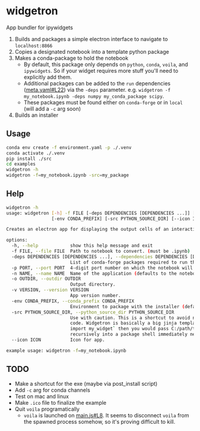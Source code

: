 # widgetron
App bundler for ipywidgets

1. Builds and packages a simple electron interface to navigate to `localhost:8866`
2. Copies a designated notebook into a template python package
3. Makes a conda-package to hold the notebook
   - By default, this package only depends on `python`, `conda`, `voila`, and `ipywidgets`. So if your widget requires more stuff you'll need to explicitly add them.
   - Additional packages can be added to the `run` dependencies ([meta.yaml#L22](https://github.com/JoelStansbury/widgetron/blob/main/src/widgetron/templates/recipe/meta.yaml#L22)) via the `-deps` parameter. e.g. `widgetron -f my_notebook.ipynb -deps numpy my_conda_package scipy`.
   - These packages must be found either on `conda-forge` or in `local` (will add a `-c` arg soon)
4. Builds an installer

## Usage
```bash
conda env create -f environment.yaml -p ./.venv
conda activate ./.venv
pip install ./src
cd examples
widgetron -h
widgetron -f=my_notebook.ipynb -src=my_package
```

## Help
```bash
widgetron -h
usage: widgetron [-h] -f FILE [-deps DEPENDENCIES [DEPENDENCIES ...]] [-p PORT] [-n NAME] [-o OUTDIR] [-v VERSION]
                 [-env CONDA_PREFIX] [-src PYTHON_SOURCE_DIR] [--icon ICON]

Creates an electron app for displaying the output cells of an interactive notebook.

options:
  -h, --help            show this help message and exit
  -f FILE, --file FILE  Path to notebook to convert. (must be .ipynb)
  -deps DEPENDENCIES [DEPENDENCIES ...], --dependencies DEPENDENCIES [DEPENDENCIES ...]
                        List of conda-forge packages required to run the widget (pip packages are not supported).
  -p PORT, --port PORT  4-digit port number on which the notebook will be hosted.
  -n NAME, --name NAME  Name of the application (defaults to the notebook name).
  -o OUTDIR, --outdir OUTDIR
                        Output directory.
  -v VERSION, --version VERSION
                        App version number.
  -env CONDA_PREFIX, --conda_prefix CONDA_PREFIX
                        Environment to package with the installer (defaults to the active conda environment).
  -src PYTHON_SOURCE_DIR, --python_source_dir PYTHON_SOURCE_DIR
                        Use with caution. This is a shortcut to avoid needing to build a conda package for your source
                        code. Widgetron is basically a big jinja template, if your notebook has `from my_package
                        import my_widget` then you would pass C:/path/to/my_package, and the directory will by copied
                        recursively into a package shell immediately next to the notebook.
  --icon ICON           Icon for app.

example usage: widgetron -f=my_notebook.ipynb
```

## TODO
- Make a shortcut for the exe (maybe via post_install script)
- Add `-c` arg for conda channels
- Test on mac and linux
- Make `.ico` file to finalize the example
- Quit `voila` programatically
  - `voila` is launched on [main.js#L8](https://github.com/JoelStansbury/widgetron/blob/main/src/widgetron/templates/electron/main.js#L8). It seems to disconnect `voila` from the spawned process somehow, so it's proving difficult to kill.
